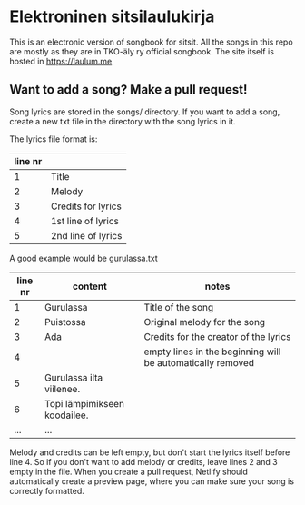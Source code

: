 # Elektroninen sitsilaulukirja

This is an electronic version of songbook for sitsit. All the songs in this repo are mostly as they are in TKO-äly ry official songbook. The site itself is hosted in https://laulum.me

## Want to add a song? Make a pull request!

Song lyrics are stored in the songs/ directory. If you want to add a song, create a new txt file in the directory with the song lyrics in it.

The lyrics file format is:

| line nr |                      |
|---------|----------------------|
| 1       | Title                |
| 2       | Melody               |
| 3       | Credits for lyrics   |
| 4       | 1st line of lyrics   |
| 5       | 2nd line of lyrics   |

A good example would be gurulassa.txt

| line nr | content                      | notes                                                      |
|---------|------------------------------|------------------------------------------------------------|
| 1       | Gurulassa                    | Title of the song                                          |
| 2       | Puistossa                    | Original melody for the song                               |
| 3       | Ada                          | Credits for the creator of the lyrics                      |
| 4       |                              | empty lines in the beginning will be automatically removed |
| 5       | Gurulassa ilta viilenee.     |
| 6       | Topi lämpimikseen koodailee. |
| ...     | ...                          |

Melody and credits can be left empty, but don't start the lyrics itself before line 4. So if you don't want to add melody or credits, leave lines 2 and 3 empty in the file. When you create a pull request, Netlify should automatically create a preview page, where you can make sure your song is correctly formatted.
